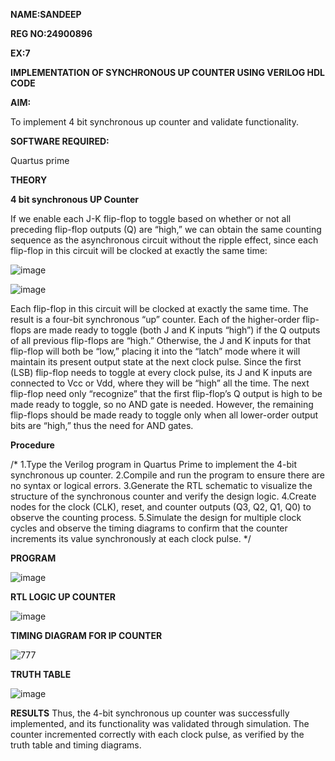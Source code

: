 **NAME:SANDEEP**

**REG NO:24900896**

**EX:7**

**IMPLEMENTATION OF SYNCHRONOUS UP COUNTER USING VERILOG HDL CODE**

**AIM:**

To implement 4 bit synchronous up counter and validate functionality.

**SOFTWARE REQUIRED:**

Quartus prime

**THEORY**

**4 bit synchronous UP Counter**

If we enable each J-K flip-flop to toggle based on whether or not all preceding flip-flop outputs (Q) are “high,” we can obtain the same counting sequence as the asynchronous circuit without the ripple effect, since each flip-flop in this circuit will be clocked at exactly the same time:

![image](https://github.com/naavaneetha/SYNCHRONOUS-UP-COUNTER/assets/154305477/d5db3fa0-e413-404c-b80e-b2f39d82e7e8)


![image](https://github.com/naavaneetha/SYNCHRONOUS-UP-COUNTER/assets/154305477/52cb61eb-d04b-442d-810c-31185a68410b)

Each flip-flop in this circuit will be clocked at exactly the same time.
The result is a four-bit synchronous “up” counter. Each of the higher-order flip-flops are made ready to toggle (both J and K inputs “high”) if the Q outputs of all previous flip-flops are “high.”
Otherwise, the J and K inputs for that flip-flop will both be “low,” placing it into the “latch” mode where it will maintain its present output state at the next clock pulse.
Since the first (LSB) flip-flop needs to toggle at every clock pulse, its J and K inputs are connected to Vcc or Vdd, where they will be “high” all the time.
The next flip-flop need only “recognize” that the first flip-flop’s Q output is high to be made ready to toggle, so no AND gate is needed.
However, the remaining flip-flops should be made ready to toggle only when all lower-order output bits are “high,” thus the need for AND gates.

**Procedure**

/* 1.Type the Verilog program in Quartus Prime to implement the 4-bit synchronous up
counter.
2.Compile and run the program to ensure there are no syntax or logical errors.
3.Generate the RTL schematic to visualize the structure of the synchronous counter and
verify the design logic.
4.Create nodes for the clock (CLK), reset, and counter outputs (Q3, Q2, Q1, Q0) to
observe the counting process.
5.Simulate the design for multiple clock cycles and observe the timing diagrams to
confirm that the counter increments its value synchronously at each clock pulse.
*/

**PROGRAM**

![image](https://github.com/user-attachments/assets/06d69d11-c085-4f94-beae-03e241aad012)

**RTL LOGIC UP COUNTER**

![image](https://github.com/user-attachments/assets/b490ff3c-f640-422c-8229-70358da223e0)

**TIMING DIAGRAM FOR IP COUNTER**

![777](https://github.com/user-attachments/assets/c65f40f1-567c-4189-bf39-8fd2410bfcab)

**TRUTH TABLE**

![image](https://github.com/user-attachments/assets/0300bca0-eae7-4568-8381-49c604010f26)

**RESULTS**
Thus, the 4-bit synchronous up counter was successfully implemented, and its
functionality was validated through simulation. The counter incremented correctly with
each clock pulse, as verified by the truth table and timing diagrams.
